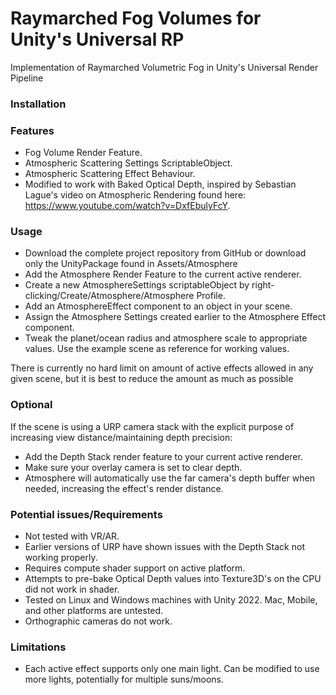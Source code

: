 # Raymarched Fog Volumes for Unity's Universal RP

Implementation of Raymarched Volumetric Fog in Unity's Universal Render Pipeline

### Installation



### Features
* Fog Volume Render Feature.
* Atmospheric Scattering Settings ScriptableObject.
* Atmospheric Scattering Effect Behaviour.
* Modified to work with Baked Optical Depth, inspired by Sebastian Lague's video on Atmospheric Rendering found here: https://www.youtube.com/watch?v=DxfEbulyFcY.

### Usage

* Download the complete project repository from GitHub or download only the UnityPackage found in Assets/Atmosphere
* Add the Atmosphere Render Feature to the current active renderer.
* Create a new AtmosphereSettings scriptableObject by right-clicking/Create/Atmosphere/Atmosphere Profile.
* Add an AtmosphereEffect component to an object in your scene.
* Assign the Atmosphere Settings created earlier to the Atmosphere Effect component.
* Tweak the planet/ocean radius and atmosphere scale to appropriate values. Use the example scene as reference for working values.

There is currently no hard limit on amount of active effects allowed in any given scene, but it is best to reduce the amount as much as possible

### Optional

If the scene is using a URP camera stack with the explicit purpose of increasing view distance/maintaining depth precision:
* Add the Depth Stack render feature to your current active renderer.
* Make sure your overlay camera is set to clear depth.
* Atmosphere will automatically use the far camera's depth buffer when needed, increasing the effect's render distance.

### Potential issues/Requirements
* Not tested with VR/AR.
* Earlier versions of URP have shown issues with the Depth Stack not working properly.
* Requires compute shader support on active platform.
* Attempts to pre-bake Optical Depth values into Texture3D's on the CPU did not work in shader.
* Tested on Linux and Windows machines with Unity 2022. Mac, Mobile, and other platforms are untested.
* Orthographic cameras do not work.

### Limitations
* Each active effect supports only one main light. Can be modified to use more lights, potentially for multiple suns/moons.
